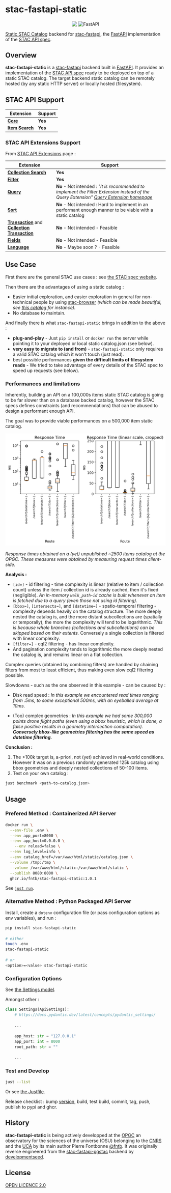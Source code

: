# stac-fastapi-static

<p align="center">
  <img src="https://stacspec.org/public/images-original/STAC-01.png" style="vertical-align: middle; max-width: 400px; max-height: 100px;" height=100 />
  <img src="https://fastapi.tiangolo.com/img/logo-margin/logo-teal.png" alt="FastAPI" style="vertical-align: middle; max-width: 400px; max-height: 100px;" width=200 />
</p>

[Static STAC Catalog](https://github.com/radiantearth/stac-spec/tree/master/catalog-spec) backend for [stac-fastapi](https://github.com/stac-utils/stac-fastapi), the [FastAPI](https://fastapi.tiangolo.com/) implementation of the [STAC API spec](https://github.com/radiantearth/stac-api-spec).

## Overview

**stac-fastapi-static** is a [stac-fastapi](https://github.com/stac-utils/stac-fastapi) backend built in [FastAPI](https://fastapi.tiangolo.com/). It provides an implementation of the [STAC API spec](https://github.com/radiantearth/stac-api-spec) ready to be deployed on top of a static STAC catalog. The target backend static catalog can be remotely hosted (by any static HTTP server) or locally hosted (filesystem).

## STAC API Support

| Extension                                                                                        | Support |
| ------------------------------------------------------------------------------------------------ | ------- |
| [**Core**](https://github.com/radiantearth/stac-api-spec/tree/release/v1.0.0/core)               | **Yes** |
| [**Item Search**](https://github.com/radiantearth/stac-api-spec/tree/release/v1.0.0/item-search) | **Yes** |

### STAC API Extensions Support

From [STAC API Extensions](https://stac-api-extensions.github.io/) page :

| Extension                                                                                                                                                             | Support                                                                                                                                                                                 |
| --------------------------------------------------------------------------------------------------------------------------------------------------------------------- | --------------------------------------------------------------------------------------------------------------------------------------------------------------------------------------- |
| [**Collection Search**](https://github.com/stac-api-extensions/collection-search)                                                                                     | **Yes**                                                                                                                                                                                 |
| [**Filter**](https://github.com/stac-api-extensions/filter)                                                                                                           | **Yes**                                                                                                                                                                                 |
| [**Query**](https://github.com/stac-api-extensions/query)                                                                                                             | **No** - Not intended : _"It is recommended to implement the Filter Extension instead of the Query Extension" [Query Extension homepage](https://github.com/stac-api-extensions/query)_ |
| [**Sort**](https://github.com/stac-api-extensions/sort)                                                                                                               | **No** - Not intended : Hard to implement in an performant enough manner to be viable with a static catalog                                                                             |
| [**Transaction**](https://github.com/stac-api-extensions/transaction) and [**Collection Transaction**](https://github.com/stac-api-extensions/collection-transaction) | **No** - Not intended - Feasible                                                                                                                                                        |
| [**Fields**](https://github.com/stac-api-extensions/fields)                                                                                                           | **No** - Not intended - Feasible                                                                                                                                                        |
| [**Language**](https://github.com/stac-api-extensions/language)                                                                                                       | **No** - Maybe soon ? - Feasible                                                                                                                                                        |

## Use Case

First there are the general STAC use cases : see [the STAC spec website](https://stacspec.org/en).

Then there are the advantages of using a static catalog :

- Easier initial exploration, and easier exploration in general for non-technical people by using [stac-browser](https://radiantearth.github.io/stac-browser/#/?.language=en) _(which can be made beautiful, see [this catalog](https://browser.apex.esa.int/?.language=en) for instance)._
- No database to maintain.

And finally there is what `stac-fastapi-static` brings in addition to the above :

- **plug-and-play** - Just `pip install` or `docker run` the server while pointing it to your deployed or local static catalog.json (see below).
- **very easy to migrate to (and from)** - `stac-fastapi-static` only requires a valid STAC catalog which it won't touch (just read).
- best possible performances **given the difficult limits of filesystem reads** - We tried to take advantage of every details of the STAC spec to speed up requests (see below).

### Performances and limitations

Inherently, building an API on a 100,000s items static STAC catalog is going to be far slower than on a database backed catalog, however the STAC specs defines constraints (and recommendations) that can be abused to design a performant enough API.

The goal was to provide viable performances on a 500,000 item static catalog.

![Response times](https://raw.githubusercontent.com/fntb/stac-fastapi-static/main/doc/benchmark.png)

_Response times obtained on a (yet) unpublished ~2500 items catalog at the OPGC. These measures were obtained by measuring request times client-side._

**Analysis :**

- `[id=]` - id filtering - time complexity is linear (relative to item / collection count) unless the item / collection id is already cached, then it's fixed (negligible). _An in-memory `walk_path`-`id` cache is built whenever an item is fetched due to a query (even those not using id filtering)._
- `[bbox=]`, `[intersects=]`, and `[datetime=]` - spatio-temporal filtering - complexity depends heavily on the catalog structure. The more deeply nested the catalog is, and the more distant subcollections are (spatially or temporally), the more the complexity will tend to be logarithmic. _This is because whole branches (collections and subcollections) can be skipped based on their extents._ Conversely a single collection is filtered with linear complexity.
- `[filter=]` - cql2 filtering - has linear complexity.
- And pagination complexity tends to logarithmic the more deeply nested the catalog is, and remains linear on a flat collection.

Complex queries (obtained by combining filters) are handled by chaining filters from most to least efficient, thus making even slow cql2 filtering possible.

Slowdowns - such as the one observed in this example - can be caused by :

- Disk read speed : _In this example we encountered read times ranging from .5ms, to some exceptional 500ms, with an eyeballed average at 10ms._

- (Too) complex geometries : _In this example we had some 300,000 points drone flight paths (even using a bbox heuristic, which is done, a false positive results in a geometry intersection computation). **Conversely bbox-like geometries filtering has the same speed as datetime filtering.**_

**Conclusion :**

1. The >100k target is, a-priori, not (yet) achieved in real-world conditions. However it was on a previous randomly generated 125k catalog using bbox geometries and deeply nested collections of 50-100 items.
2. Test on your own catalog :

```bash
just benchmark <path-to-catalog.json>
```

## Usage

### Prefered Method : Containerized API Server

```bash
docker run \
  --env-file .env \
  --env app_port=8000 \
  --env app_host=0.0.0.0 \
	--env reload=false \
  --env log_level=info \
  --env catalog_href=/var/www/html/static/catalog.json \
  --volume /tmp:/tmp \
  --volume /var/www/html/static:/var/www/html/static \
  --publish 8080:8000 \
  ghcr.io/fntb/stac-fastapi-static:1.0.1
```

See [`just run`](https://github.com/fntb/stac-fastapi-static/blob/main/justfile).

### Alternative Method : Python Packaged API Server

Install, create a `dotenv` configuration file (or pass configuration options as env variables), and run :

```bash
pip install stac-fastapi-static

# either
touch .env
stac-fastapi-static

# or
<option>=<value> stac-fastapi-static
```

### Configuration Options

See [the Settings model](https://github.com/fntb/stac-fastapi-static/blob/main/stac_fastapi/static/api/config.py).

Amongst other :

```python
class Settings(ApiSettings):
    # https://docs.pydantic.dev/latest/concepts/pydantic_settings/

    ...

    app_host: str = "127.0.0.1"
    app_port: int = 8000
    root_path: str = ""

    ...
```

### Test and Develop

```bash
just --list
```

Or see [the Justfile](https://github.com/fntb/stac-fastapi-static/blob/main/justfile).

Release checklist : bump [version](https://github.com/fntb/stac-fastapi-static/blob/main/stac_fastapi/static/__about__.py), build, test build, commit, tag, push, publish to pypi and ghcr.

## History

**stac-fastapi-static** is being actively developped at the [OPGC](https://opgc.uca.fr/) an observatory for the sciences of the universe (OSU) belonging to the [CNRS](https://www.cnrs.fr/en) and the [UCA](https://www.uca.fr/) by its main author Pierre Fontbonne [@fntb](https://github.com/fntb). It was originally reverse engineered from the [stac-fastapi-pgstac](https://github.com/stac-utils/stac-fastapi-pgstac) backend by [developmentseed](https://github.com/developmentseed).

## License

[OPEN LICENCE 2.0](https://github.com/fntb/stac-fastapi-static/blob/main/LICENCE.txt)
